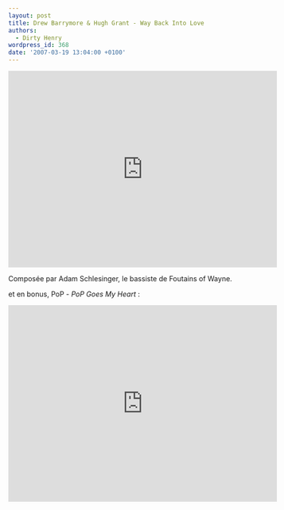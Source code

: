 ```yaml
---
layout: post
title: Drew Barrymore & Hugh Grant - Way Back Into Love
authors:
  - Dirty Henry
wordpress_id: 368
date: '2007-03-19 13:04:00 +0100'
---
```

<iframe width="540" height="396" src="http://www.youtube.com/embed/T2PIz4e09EY" frameborder="0" allowfullscreen></iframe>

Composée par Adam Schlesinger, le bassiste de Foutains of Wayne.

et en bonus, PoP - *PoP Goes My Heart* :

<iframe width="540" height="396" src="http://www.youtube.com/embed/k_wKeC_HWWc" frameborder="0" allowfullscreen></iframe>
